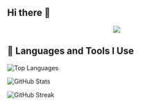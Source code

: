 ## Hi there 👋

<div align="center">
  <img src="./Let’s Code_.jpg"  />
</div>

<h2>🚀 Languages and Tools I Use</h2>

![Top Languages](https://github-readme-stats.vercel.app/api/top-langs/?username=oiiemon9&layout=compact&theme=tokyonight&hide=jupyter%20notebook)

![GitHub Stats](https://github-readme-stats.vercel.app/api?username=oiiemon9&show_icons=true&theme=tokyonight&count_private=true&hide=issues)

![GitHub Streak](https://github-readme-streak-stats.herokuapp.com/?user=oiiemon9&theme=tokyonight)

<!--
**oiiemon9/oiiemon9** is a ✨ _special_ ✨ repository because its `README.md` (this file) appears on your GitHub profile.

Here are some ideas to get you started:

- 🔭 I’m currently working on ...
- 🌱 I’m currently learning ...
- 👯 I’m looking to collaborate on ...
- 🤔 I’m looking for help with ...
- 💬 Ask me about ...
- 📫 How to reach me: ...
- 😄 Pronouns: ...
- ⚡ Fun fact: ...
-->

